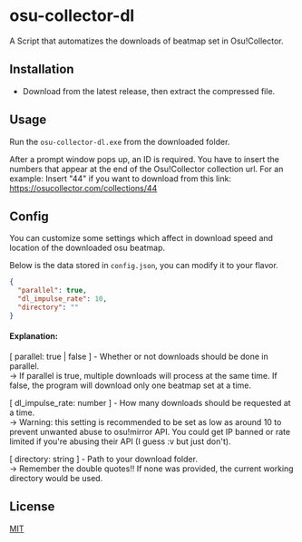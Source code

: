 # osu-collector-dl

A Script that automatizes the downloads of beatmap set in Osu!Collector.

## Installation

- Download from the latest release, then extract the compressed file.

## Usage

Run the `osu-collector-dl.exe` from the downloaded folder.

After a prompt window pops up, an ID is required. You have to insert the numbers that appear at the end of the Osu!Collector collection url.
For an example: Insert "44" if you want to download from this link: https://osucollector.com/collections/44

## Config

You can customize some settings which affect in download speed and location of the downloaded osu beatmap.

Below is the data stored in `config.json`, you can modify it to your flavor.
```json
{
  "parallel": true,
  "dl_impulse_rate": 10,
  "directory": ""
}
```
#### Explanation:
[ parallel: true | false ] - Whether or not downloads should be done in parallel. \
-> If parallel is true, multiple downloads will process at the same time. If false, the program will download only one beatmap set at a time.

[ dl_impulse_rate: number ] - How many downloads should be requested at a time. \
-> Warning: this setting is recommended to be set as low as around 10 to prevent unwanted abuse to osu!mirror API. You could get IP banned or rate limited if you're abusing their API (I guess :v but just don't).

[ directory: string ] - Path to your download folder. \
-> Remember the double quotes!! If none was provided, the current working directory would be used.

## License

[MIT](https://choosealicense.com/licenses/mit/)
